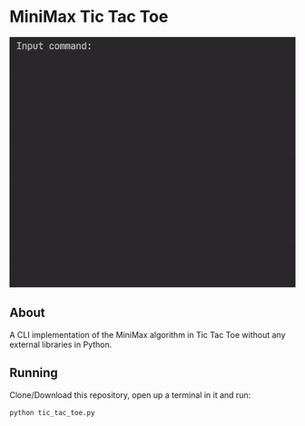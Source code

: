 # MiniMax Tic Tac Toe
![Game Preview](img/game_preview.gif)
## About
A CLI implementation of the MiniMax algorithm in Tic Tac Toe without any external libraries in Python.

## Running
Clone/Download this repository, open up a terminal in it and run:
```sh
python tic_tac_toe.py
```
